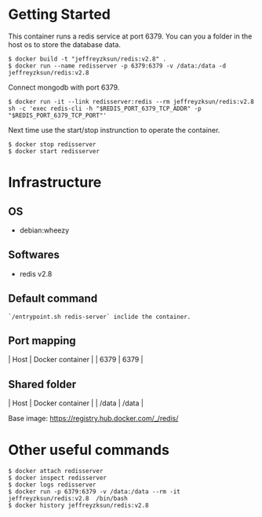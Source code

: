 Getting Started
====
This container runs a redis service at port 6379. You can you a folder in the host os to store the database data.

	$ docker build -t "jeffreyzksun/redis:v2.8" .
	$ docker run --name redisserver -p 6379:6379 -v /data:/data -d jeffreyzksun/redis:v2.8
	
Connect mongodb with port 6379. 

	$ docker run -it --link redisserver:redis --rm jeffreyzksun/redis:v2.8 sh -c 'exec redis-cli -h "$REDIS_PORT_6379_TCP_ADDR" -p "$REDIS_PORT_6379_TCP_PORT"'

Next time use the start/stop instrunction to operate the container.

	$ docker stop redisserver
	$ docker start redisserver

Infrastructure
====
OS
----

- debian:wheezy

Softwares
----

- redis v2.8

Default command
----

	`/entrypoint.sh redis-server` inclide the container. 

Port mapping
----

| Host  | Docker container 	| 
| 6379  | 6379 				|

Shared folder
----
| Host   	| Docker container 	| 
| /data 	| /data 			|


Base image: https://registry.hub.docker.com/_/redis/ 

Other useful commands
====

	$ docker attach redisserver
	$ docker inspect redisserver
	$ docker logs redisserver
	$ docker run -p 6379:6379 -v /data:/data --rm -it jeffreyzksun/redis:v2.8  /bin/bash 
	$ docker history jeffreyzksun/redis:v2.8